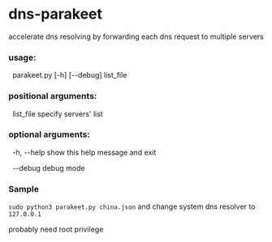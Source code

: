 # dns-parakeet

accelerate dns resolving by forwarding each dns request to multiple servers
 
 
### usage:

&nbsp;&nbsp;parakeet.py [-h] [--debug] list_file
 
 
### positional arguments:

&nbsp;&nbsp;list_file   specify servers' list
 
 
### optional arguments:

&nbsp;&nbsp;-h, --help  show this help message and exit

&nbsp;&nbsp;--debug     debug mode


### Sample

```sudo python3 parakeet.py china.json``` and change system dns resolver to ```127.0.0.1```

probably need root privilege
